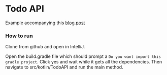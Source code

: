 # Todo API

Example accompanying this [blog post]()

### How to run

Clone from github and open in IntelliJ.

Open the build.gradle file which should prompt a `Do you want import this gradle project`. 
Click yes and wait while it gets all the dependencies. Then navigate to src/kotlin/TodoAPI and
run the main method. 